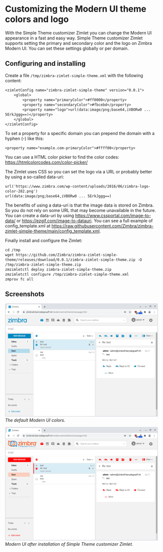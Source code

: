 # Customizing the Modern UI theme colors and logo

With the Simple Theme customizer Zimlet you can change the Modern UI appearance in a fast and easy way. Simple Theme customizer Zimlet supports setting the primary and secondary color and the logo on Zimbra Modern UI. You can set these settings globally or per domain.

## Configuring and installing

Create a file `/tmp/zimbra-zimlet-simple-theme.xml` with the following content:

````
<zimletConfig name="zimbra-zimlet-simple-theme" version="0.0.1">
    <global>
        <property name="primaryColor">#ff0000</property>
        <property name="secondaryColor">#fbcebd</property>
        <property name="logo">url(data:image/png;base64,iVBORw0 ... 5ErkJggg==)</property>
    </global>
</zimletConfig>
````

To set a property for a specific domain you can prepend the domain with a hyphen (-) like this:

````
<property name="example.com-primaryColor">#ffff00</property>
````

You can use a HTML color picker to find the color codes: https://htmlcolorcodes.com/color-picker/

The Zimlet uses CSS so you can set the logo via a URL or probably better by using a so-called data-uri:

````
url('https://www.zimbra.com/wp-content/uploads/2016/06/zimbra-logo-color-282.png')    
url(data:image/png;base64,iVBORw0 ... 5ErkJggg==)
````

The benefits of using a data-uri is that the image data is stored on Zimbra. So you do not rely on some URL that may become unavailable in the future. You can create a data-uri by using https://www.cssportal.com/image-to-data/ or https://ezgif.com/image-to-datauri. You can see a full example of config_template.xml at https://raw.githubusercontent.com/Zimbra/zimbra-zimlet-simple-theme/main/config_template.xml.

Finally install and configure the Zimlet:

````
cd /tmp
wget https://github.com/Zimbra/zimbra-zimlet-simple-theme/releases/download/0.0.1/zimbra-zimlet-simple-theme.zip -O /tmp/zimbra-zimlet-simple-theme.zip
zmzimletctl deploy zimbra-zimlet-simple-theme.zip
zmzimletctl configure /tmp/zimbra-zimlet-simple-theme.xml
zmprov fc all
````

## Screenshots

![](screenshots/custom-theme0.png)
*The default Modern UI colors.*

![](screenshots/custom-theme1.png)
*Modern UI after installation of Simple Theme customizer Zimlet.*
